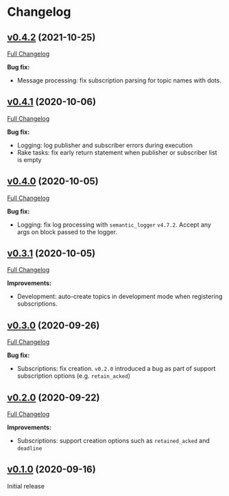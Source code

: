 # Changelog

## [v0.4.2](https://github.com/keypup-io/cloudenvoy/tree/v0.4.2) (2021-10-25)

[Full Changelog](https://github.com/keypup-io/cloudenvoy/compare/v0.4.1...v0.4.2)

**Bug fix:**
- Message processing: fix subscription parsing for topic names with dots.

## [v0.4.1](https://github.com/keypup-io/cloudenvoy/tree/v0.4.1) (2020-10-06)

[Full Changelog](https://github.com/keypup-io/cloudenvoy/compare/v0.4.0...v0.4.1)

**Bug fix:**
- Logging: log publisher and subscriber errors during execution
- Rake tasks: fix early return statement when publisher or subscriber list is empty

## [v0.4.0](https://github.com/keypup-io/cloudenvoy/tree/v0.4.0) (2020-10-05)

[Full Changelog](https://github.com/keypup-io/cloudenvoy/compare/v0.3.1...v0.4.0)

**Bug fix:**
- Logging: fix log processing with `semantic_logger` `v4.7.2`. Accept any args on block passed to the logger.

## [v0.3.1](https://github.com/keypup-io/cloudenvoy/tree/v0.3.1) (2020-10-05)

[Full Changelog](https://github.com/keypup-io/cloudenvoy/compare/v0.3.0...v0.3.1)

**Improvements:**
- Development: auto-create topics in development mode when registering subscriptions.

## [v0.3.0](https://github.com/keypup-io/cloudenvoy/tree/v0.3.0) (2020-09-26)

[Full Changelog](https://github.com/keypup-io/cloudenvoy/compare/v0.2.0...v0.3.0)

**Bug fix:**
- Subscriptions: fix creation. `v0.2.0` introduced a bug as part of support subscription options (e.g. `retain_acked`)

## [v0.2.0](https://github.com/keypup-io/cloudenvoy/tree/v0.2.0) (2020-09-22)

[Full Changelog](https://github.com/keypup-io/cloudenvoy/compare/v0.1.0...v0.2.0)

**Improvements:**
- Subscriptions: support creation options such as `retained_acked` and `deadline`

## [v0.1.0](https://github.com/keypup-io/cloudenvoy/tree/v0.1.0) (2020-09-16)
Initial release